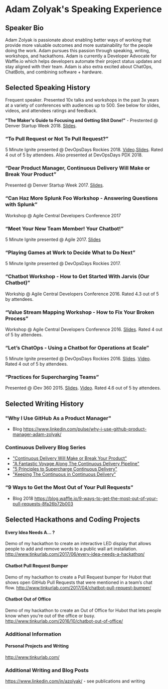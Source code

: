 # Adam Zolyak's Speaking Experience

## Speaker Bio
Adam Zolyak is passionate about enabling better ways of working that provide more valuable outcomes and more sustainability for the people doing the work.  Adam pursues this passion through speaking, writing, workshops, and hackathons.  Adam is currently a Developer Advocate for Waffle.io which helps developers automate their project status updates and stay aligned with their team.  Adam is also extra excited about ChatOps, ChatBots, and combining software + hardware.

## Selected Speaking History
Frequent speaker.  Presented 10x talks and workshops in the past 3x years at a variety of conferences with audiences up to 500.  See below for slides, videos, and attendees ratings and feedback.

**"The Maker's Guide to Focusing and Getting Shit Done!"** - Prestented @ Denver Startup Week 2018. [Slides](https://www.slideshare.net/adamzolyak/the-makers-guide-to-staying-focused-and-getting-shit-done).

### “To Pull Request or Not To Pull Request?”
5 Minute Ignite presented @ DevOpsDays Rockies 2018.  [Video](https://www.youtube.com/watch?v=_kkf2B8Cwis&feature=youtu.be&t=46m48s).[Slides](https://www.slideshare.net/adamzolyak/to-pull-request-or-not-to-pull-request-94818311). Rated 4 out of 5 by attendees. Also presented at DevOpsDays PDX 2018.

### “Dear Product Manager, Continuous Delivery Will Make or Break Your Product”
Presented @ Denver Startup Week 2017. [Slides](https://www.slideshare.net/adamzolyak/continuous-delivery-will-make-or-break-your-product).

### “Can Haz More Splunk Foo Workshop - Answering Questions with Splunk”
Workshop @ Agile Central Developers Conference 2017

### “Meet Your New Team Member! Your Chatbot!” 
5 Minute Ignite presented @ Agile 2017. [Slides](https://www.slideshare.net/adamzolyak/agile-2017-so-whats-it-like-to-work-with-a-chatbot)

### “Playing Games at Work to Decide What to Do Next” 
5 Minute Ignite presented @ DevOpsDays Rockies 2017.

### “Chatbot Workshop - How to Get Started With Jarvis (Our Chatbot)” 
Workship @ Agile Central Developers Conference 2016. Rated 4.3 out of 5 by attendees.

### “Value Stream Mapping Workshop - How to Fix Your Broken Process” 
Workshop @ Agile Central Developers Conference 2016. [Slides](https://www.slideshare.net/adamzolyak/value-stream-mapping-visualize-your-processes-to-reduce-waste). Rated 4 out of 5 by attendees.  

### “Let’s ChatOps - Using a Chatbot for Operations at Scale” 
5 Minute Ignite presented @ DevOpsDays Rockies 2016. [Slides](https://www.slideshare.net/adamzolyak/hello-im-jarvis-lets-chatops). [Video](http://confreaks.tv/videos/devopsdaysrox2016-hello-i-m-jarvis-let-s-chatops). Rated 4 out of 5 by attendees.

### “Practices for Supercharging Teams” 
Presented @ iDev 360 2015. [Slides](https://www.slideshare.net/adamzolyak/welcome-to-the-team-practices-for-supercharging-teams). [Video](https://vimeopro.com/360conferences/360idev-2015/video/137547563). Rated 4.6 out of 5 by attendees.  

## Selected Writing History

### "Why I Use GitHub As a Product Manager"
* Blog https://www.linkedin.com/pulse/why-i-use-github-product-manager-adam-zolyak/

### Continuous Delivery Blog Series
* ["Continuous Delivery Will Make or Break Your Product"](https://www.linkedin.com/pulse/dear-product-manager-continuous-delivery-make-break-your-adam-zolyak/)
* ["A Fantastic Voyage Along The Continuous Delivery Pipeline"](https://www.linkedin.com/pulse/fantastic-voyage-along-continuous-delivery-pipeline-adam-zolyak/)
* ["5 Principles to Supercharge Continuous Delivery"](https://www.ca.com/en/blog-agile-central/5-principles-to-supercharge-continuous-delivery.html)
* ["Keeping The Continuous in Continuous Delivery"](https://www.linkedin.com/pulse/keeping-continuous-delivery-adam-zolyak/)

### “9 Ways to Get the Most Out of Your Pull Requests”
* Blog 2018 https://blog.waffle.io/9-ways-to-get-the-most-out-of-your-pull-requests-8fa26b72b003 

## Selected Hackathons and Coding Projects

#### Every Idea Needs A... ?
Demo of my hackathon to create an interactive LED display that allows people to add and remove words to a public wall art installation.  http://www.tinkurlab.com/2017/06/every-idea-needs-a-hackathon/

#### Chatbot Pull Request Bumper
Demo of my hackathon to create a Pull Request bumper for Hubot that shows open GitHub Pull Requests that were mentioned in a team’s chat flow. http://www.tinkurlab.com/2017/04/chatbot-pull-request-bumper/

#### Chatbot Out of Office
Demo of my hackathon to create an Out of Office for Hubot that lets people know when you’re out of the office or busy.
http://www.tinkurlab.com/2016/10/chatbot-out-of-office/

### Additional Information

#### Personal Projects and Writing
http://www.tinkurlab.com/

### Additional Writing and Blog Posts  
https://www.linkedin.com/in/azolyak/ - see publications and writing
